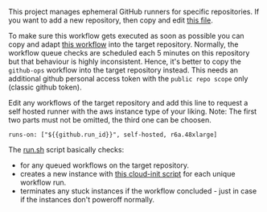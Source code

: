 This project manages ephemeral GitHub runners for specific repositories.
If you want to add a new repository, then copy and edit [this file](.github/workflows/zkevm-chain.yml).

To make sure this workflow gets executed as soon as possible you can copy and adapt [this workflow](github-ops.yml)
into the target repository. Normally, the workflow queue checks are scheduled each 5 minutes on this repository but that
behaviour is highly inconsistent. Hence, it's better to copy the `github-ops` workflow into the target repository instead.
This needs an additional github personal access token with the `public repo scope` only (classic github token).

Edit any workflows of the target repository and add this line to request a self hosted runner with the aws instance type of your liking.
Note: The first two parts must not be omitted, the third one can be choosen.
```
runs-on: ["${{github.run_id}}", self-hosted, r6a.48xlarge]
```

The [run.sh](run.sh) script basically checks:
- for any queued workflows on the target repository.
- creates a new instance with [this cloud-init script](cloud-init.sh) for each unique workflow run.
- terminates any stuck instances if the workflow concluded - just in case if the instances don't poweroff normally.

